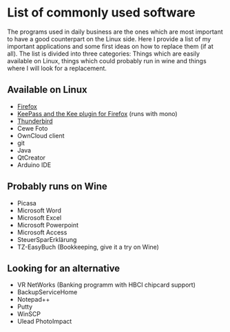 # List of commonly used software

The programs used in daily business are the ones which are most important to have a good counterpart on the Linux side. Here I provide a list of my important applications and some first ideas on how to replace them (if at all). The list is divided into three categories: Things which are easily available on Linux, things which could probably run in wine and things where I will look for a replacement.

## Available on Linux

* [Firefox](Firefox.md)
* [KeePass and the Kee plugin for Firefox](Firefox.md) (runs with mono)
* [Thunderbird](Thunderbird.md)
* Cewe Foto
* OwnCloud client
* git
* Java
* QtCreator
* Arduino IDE

## Probably runs on Wine

* Picasa
* Microsoft Word
* Microsoft Excel
* Microsoft Powerpoint
* Microsoft Access
* SteuerSparErklärung
* TZ-EasyBuch (Bookkeeping, give it a try on Wine)

## Looking for an alternative

* VR NetWorks (Banking programm with HBCI chipcard support)
* BackupServiceHome 
* Notepad++
* Putty
* WinSCP
* Ulead PhotoImpact

